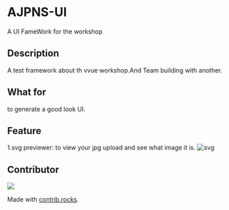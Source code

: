 # AJPNS-UI
A UI FameWork for the workshop

## Description
A test framework about th vvue workshop.And Team building with another.

## What for
to generate a good look UI.

## Feature
1.svg previewer:
  to view your jpg upload and see what image it is.
![svg](https://github.com/eepson123tw/AJPNS-UI/assets/75103330/0e64ef0c-7789-46e3-b2f9-c7f901e7956e)

## Contributor
<a href="https://github.com/eepson123tw/AJPNS-UI/graphs/contributors">
  <img src="https://contrib.rocks/image?repo=eepson123tw/AJPNS-UI" />
</a>

Made with [contrib.rocks](https://contrib.rocks).
